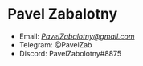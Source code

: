 # **Pavel Zabalotny**

* Email: *PavelZabalotny@gmail.com*
* Telegram: @PavelZab
* Discord: PavelZabolotny#8875
